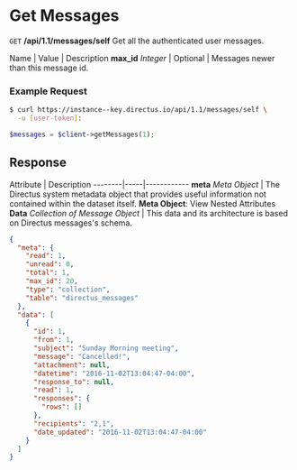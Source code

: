 # Get Messages

<span class="request">`GET` **/api/1.1/messages/self**</span>
<span class="description">Get all the authenticated user messages.</span>

<span class="arguments">Name</span> | Value | Description
**max_id** _Integer_  |  <span class="optional">Optional</span>  |  Messages newer than this message id.

### Example Request

```bash
$ curl https://instance--key.directus.io/api/1.1/messages/self \
  -u [user-token]:
```

```php
$messages = $client->getMessages(1);
```

## Response

<span class="attributes">Attribute</span> | Description
--------|-----|------------
**meta** _Meta Object_ | The Directus system metadata object that provides useful information not contained within the dataset itself. <a class="object">**Meta Object**: View Nested Attributes</a>
**Data** _Collection of Message Object_ | <span class="custom">This data and its architecture is based on Directus messages's schema.</span>

```json
{
  "meta": {
    "read": 1,
    "unread": 0,
    "total": 1,
    "max_id": 20,
    "type": "collection",
    "table": "directus_messages"
  },
  "data": [
    {
      "id": 1,
      "from": 1,
      "subject": "Sunday Morning meeting",
      "message": "Cancelled!",
      "attachment": null,
      "datetime": "2016-11-02T13:04:47-04:00",
      "response_to": null,
      "read": 1,
      "responses": {
        "rows": []
      },
      "recipients": "2,1",
      "date_updated": "2016-11-02T13:04:47-04:00"
    }
  ]
}
```

